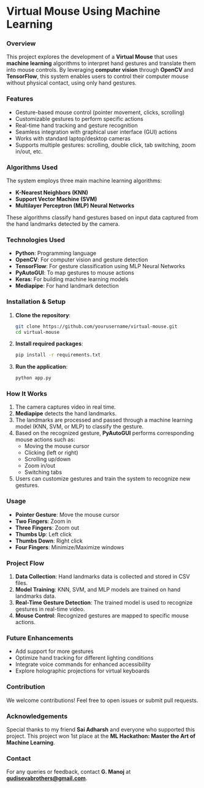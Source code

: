 # Virtual Mouse Using Machine Learning

### Overview
This project explores the development of a **Virtual Mouse** that uses **machine learning** algorithms to interpret hand gestures and translate them into mouse controls. By leveraging **computer vision** through **OpenCV** and **TensorFlow**, this system enables users to control their computer mouse without physical contact, using only hand gestures.

### Features
- Gesture-based mouse control (pointer movement, clicks, scrolling)
- Customizable gestures to perform specific actions
- Real-time hand tracking and gesture recognition
- Seamless integration with graphical user interface (GUI) actions
- Works with standard laptop/desktop cameras
- Supports multiple gestures: scrolling, double click, tab switching, zoom in/out, etc.

### Algorithms Used
The system employs three main machine learning algorithms:
- **K-Nearest Neighbors (KNN)**
- **Support Vector Machine (SVM)**
- **Multilayer Perceptron (MLP) Neural Networks**

These algorithms classify hand gestures based on input data captured from the hand landmarks detected by the camera.

### Technologies Used
- **Python**: Programming language
- **OpenCV**: For computer vision and gesture detection
- **TensorFlow**: For gesture classification using MLP Neural Networks
- **PyAutoGUI**: To map gestures to mouse actions
- **Keras**: For building machine learning models
- **Mediapipe**: For hand landmark detection

### Installation & Setup
1. **Clone the repository**:
    ```bash
    git clone https://github.com/yourusername/virtual-mouse.git
    cd virtual-mouse
    ```
2. **Install required packages**:
    ```bash
    pip install -r requirements.txt
    ```

3. **Run the application**:
    ```bash
    python app.py
    ```

### How It Works
1. The camera captures video in real time.
2. **Mediapipe** detects the hand landmarks.
3. The landmarks are processed and passed through a machine learning model (KNN, SVM, or MLP) to classify the gesture.
4. Based on the recognized gesture, **PyAutoGUI** performs corresponding mouse actions such as:
    - Moving the mouse cursor
    - Clicking (left or right)
    - Scrolling up/down
    - Zoom in/out
    - Switching tabs
5. Users can customize gestures and train the system to recognize new gestures.

### Usage
- **Pointer Gesture**: Move the mouse cursor
- **Two Fingers**: Zoom in
- **Three Fingers**: Zoom out
- **Thumbs Up**: Left click
- **Thumbs Down**: Right click
- **Four Fingers**: Minimize/Maximize windows

### Project Flow
1. **Data Collection**: Hand landmarks data is collected and stored in CSV files.
2. **Model Training**: KNN, SVM, and MLP models are trained on hand landmarks data.
3. **Real-Time Gesture Detection**: The trained model is used to recognize gestures in real-time video.
4. **Mouse Control**: Recognized gestures are mapped to specific mouse actions.

### Future Enhancements
- Add support for more gestures
- Optimize hand tracking for different lighting conditions
- Integrate voice commands for enhanced accessibility
- Explore holographic projections for virtual keyboards

### Contribution
We welcome contributions! Feel free to open issues or submit pull requests.

### Acknowledgements
Special thanks to my friend **Sai Adharsh** and everyone who supported this project. This project won 1st place at the **ML Hackathon: Master the Art of Machine Learning**.

### Contact
For any queries or feedback, contact **G. Manoj** at **gudisevabrothers@gmail.com**.
